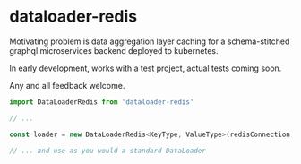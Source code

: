 # dataloader-redis

Motivating problem is data aggregation layer caching for a schema-stitched graphql microservices backend deployed to kubernetes.

In early development, works with a test project, actual tests coming soon.

Any and all feedback welcome.

```javascript
import DataLoaderRedis from 'dataloader-redis'

// ...

const loader = new DataLoaderRedis<KeyType, ValueType>(redisConnection, async (keys : KeyType[]) => { /* ... */ }, { ttl: 60, options: { /* dataloader Options */ }})

// ... and use as you would a standard DataLoader
```
